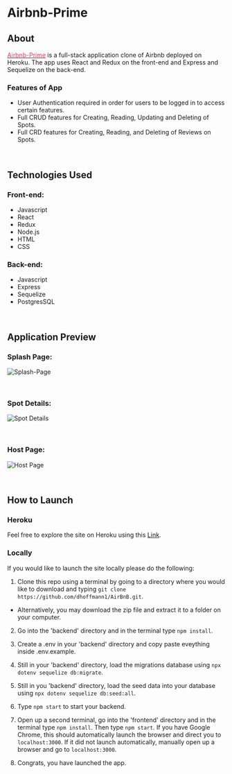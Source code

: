# Airbnb-Prime

## About

[<font color=#FF385C>Airbnb-Prime</font>](https://airbnb-prime.herokuapp.com/) is a full-stack application clone of Airbnb deployed on Heroku. The app uses React and Redux on the front-end and Express and Sequelize on the back-end.

### Features of App

- User Authentication required in order for users to be logged in to access certain features.
- Full CRUD features for Creating, Reading, Updating and Deleting of Spots.
- Full CRD features for Creating, Reading, and Deleting of Reviews on Spots.

<br>

## Technologies Used

### Front-end:

- Javascript
- React
- Redux
- Node.js
- HTML
- CSS

### Back-end:

- Javascript
- Express
- Sequelize
- PostgresSQL

<br>

## Application Preview

### Splash Page:

![Splash-Page](./PreviewImages/splash-page.jpg)

<br>

### Spot Details:

![Spot Details](./PreviewImages/spot-details-page.jpg)

<br>

### Host Page:

![Host Page](./PreviewImages/host-page.jpg)

<br>

## How to Launch

### Heroku

Feel free to explore the site on Heroku using this [Link](https://airbnb-prime.herokuapp.com/).

### Locally

If you would like to launch the site locally please do the following:

1. Clone this repo using a terminal by going to a directory where you would like to download and typing `git clone https://github.com/dhoffmann1/AirBnB.git`.

- Alternatively, you may download the zip file and extract it to a folder on your computer.

2. Go into the 'backend' directory and in the terminal type `npm install`.

3. Create a .env in your 'backend' directory and copy paste eveything inside .env.example.

4. Still in your 'backend' directory, load the migrations database using `npx dotenv sequelize db:migrate`.

5. Still in you 'backend' directory, load the seed data into your database using `npx dotenv sequelize db:seed:all`.

6. Type `npm start` to start your backend.

7. Open up a second terminal, go into the 'frontend' directory and in the terminal type `npm install`. Then type `npm start`. If you have Google Chrome, this should automatically launch the browser and direct you to `localhost:3000`. If it did not launch automatically, manually open up a browser and go to `localhost:3000`.

8. Congrats, you have launched the app.
